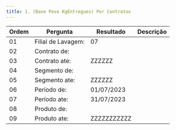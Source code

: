 ```yaml
---
title: 1. (Base Peso KgEntregues) Por Contratos
---
```


Ordem | Pergunta | Resultado | Descrição
----- | -------- | --------- | ---------
01    |Filial de Lavagem: |07 |
02    |Contrato de: | |
03    |Contrato ate: |ZZZZZZ |
04    |Segmento de: | |
05    |Segmento ate: | ZZZZZZ|
06    |Período de: |01/07/2023 |
07    |Período ate: |31/07/2023 |
08    |Produto de: | |
09    |Produto ate: |ZZZZZZZZZZZ |
